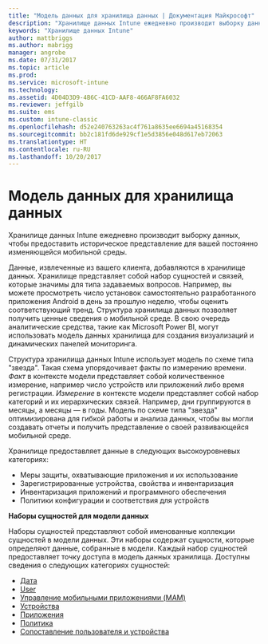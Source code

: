 ```yaml
---
title: "Модель данных для хранилища данных | Документация Майкрософт"
description: "Хранилище данных Intune ежедневно производит выборку данных, чтобы предоставить историческое представление для вашей постоянно изменяющейся мобильной среды."
keywords: "Хранилище данных Intune"
author: mattbriggs
ms.author: mabrigg
manager: angrobe
ms.date: 07/31/2017
ms.topic: article
ms.prod: 
ms.service: microsoft-intune
ms.technology: 
ms.assetid: 4D04D3D9-4B6C-41CD-AAF8-466AF8FA6032
ms.reviewer: jeffgilb
ms.suite: ems
ms.custom: intune-classic
ms.openlocfilehash: d52e240763263ac4f761a8635ee6694a45168354
ms.sourcegitcommit: bb2c181fd6de929cf1e5d3856e048d617eb72063
ms.translationtype: HT
ms.contentlocale: ru-RU
ms.lasthandoff: 10/20/2017
---
```

# <a name="data-warehouse-data-model"></a>Модель данных для хранилища данных

Хранилище данных Intune ежедневно производит выборку данных, чтобы предоставить историческое представление для вашей постоянно изменяющейся мобильной среды.

Данные, извлеченные из вашего клиента, добавляются в хранилище данных. Хранилище представляет собой набор сущностей и связей, которые значимы для типа задаваемых вопросов. Например, вы можете просмотреть число установок самостоятельно разработанного приложения Android в день за прошлую неделю, чтобы оценить соответствующий тренд. Структура хранилища данных позволяет получить ценные сведения о мобильной среде. В свою очередь аналитические средства, такие как Microsoft Power BI, могут использовать модель данных хранилища для создания визуализаций и динамических панелей мониторинга.

Структура хранилища данных Intune использует модель по схеме типа "звезда". Такая схема упорядочивает факты по измерению времени. *Факт* в контексте модели представляет собой количественное измерение, например число устройств или приложений либо время регистрации. *Измерение* в контексте модели представляет собой набор категорий и их иерархических связей. Например, дни группируются в месяцы, а месяцы — в годы. Модель по схеме типа "звезда" оптимизирована для гибкой работы и анализа данных, чтобы вы могли создавать отчеты и получить представление о своей развивающейся мобильной среде.

Хранилище предоставляет данные в следующих высокоуровневых категориях:
  -  Меры защиты, охватывающие приложения и их использование
  -  Зарегистрированные устройства, свойства и инвентаризация
  -  Инвентаризация приложений и программного обеспечения
  -  Политики конфигурации и соответствия для устройств

**Наборы сущностей для модели данных**

Наборы сущностей представляют собой именованные коллекции сущностей в модели данных. Эти наборы содержат сущности, которые определяют данные, собранные в модели. Каждый набор сущностей предоставляет точку доступа в модель данных хранилища. Доступны сведения о следующих категориях сущностей:

  -  [Дата](reports-ref-date.md)
  -  [User](reports-ref-user.md)
  -  [Управление мобильными приложениями (MAM)](reports-ref-mobile-app-management.md)
  -  [Устройства](reports-ref-devices.md)
  -  [Приложения](reports-ref-application.md)
  -  [Политика](reports-ref-policy.md)
  -  [Сопоставление пользователя и устройства](reports-ref-userdeviceassociations.md)

<!-- ## Data Model relationships

For more information on the relationships in the data model, see [Relationships of Entities](reports-api-entity-relationships.md). -->